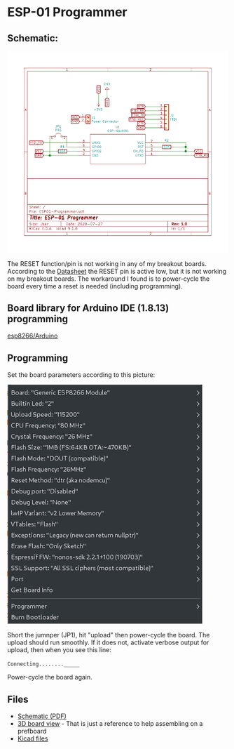 # ESP-01 Programmer

## Schematic:
![ESP01-Programmer.svg](ESP01-Programmer.svg)


The RESET function/pin is not working in any of my breakout
boards. According to the
[Datasheet](https://www.espressif.com/sites/default/files/documentation/0a-esp8266ex_datasheet_en.pdf)
the RESET pin is active low, but it is not working on my breakout
boards. The workaround I found is to power-cycle the board every time
a reset is needed (including programming).

## Board library for Arduino IDE (1.8.13) programming

[esp8266/Arduino](https://github.com/esp8266/Arduino)
## Programming
Set the board parameters according to this picture:

![Arduino_IDE_Parameters.png](Arduino_IDE_Parameters.png)

Short the jumnper (JP1), hit "upload" then power-cycle the board. The
upload should run smoothly. If it does not, activate verbose output
for upload, then when you see this line:

`Connecting........_____`

Power-cycle the board again.

## Files

* [Schematic (PDF)](ESP01-Programmer.pdf)
* [3D board view](ESP01-Programmer_3D.png) - That is just a reference
  to help assembling on a prefboard
* [Kicad files](Kicad)

